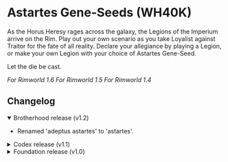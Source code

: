# Astartes Gene-Seeds (WH40K)

As the Horus Heresy rages across the galaxy, the Legions of the Imperium arrive on the Rim.
Play out your own scenario as you take Loyalist against Traitor for the fate of all reality.
Declare your allegiance by playing a Legion, or make your own Legion with your choice of Astartes Gene-Seed.

Let the die be cast.

*For Rimworld 1.6*
*For Rimworld 1.5*
*For Rimworld 1.4*

## Changelog

<details open>
	<summary>Brotherhood release (v1.2)</summary>

- Renamed 'adeptus astartes' to 'astartes'.

</details>

<details>
	<summary>Codex release (v1.1)</summary>

- Added 4 preset Ideoligions; Imperial cult, Chaos cult, Loyalist chapter and Traitor chapter.
- Added 3 Ideoligion structures; Imperial, Chaos and Chapter.
- Added 3 Ideoligion styles; Imperial, Chaos and Chapter.
- Added 1 weapon style; Chapter style Charge Rifle (Lasgun).
- Added 2 Ideogram styles; Imperial and Chaos.
- Minor fixes and updates.

</details>

<details>
	<summary>Foundation release (v1.0)</summary>

- Added 18 unique Astartes Gene-Seeds.
- Added 18 unique Astartes Xenotypes (all known Legions).

</details>